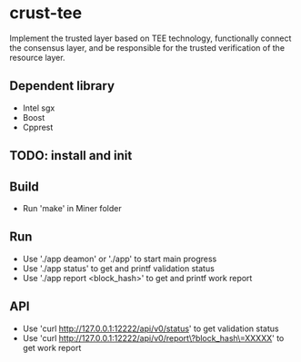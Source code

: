 # crust-tee
Implement the trusted layer based on TEE technology, functionally connect  the consensus layer, and be responsible for the trusted verification of the resource layer.

## Dependent library
- Intel sgx
- Boost
- Cpprest

## TODO: install and init

## Build
- Run 'make' in Miner folder

## Run
- Use './app deamon' or './app' to start main progress
- Use './app status' to get and printf validation status
- Use './app report <block_hash>' to get and printf work report

## API
- Use 'curl http://127.0.0.1:12222/api/v0/status' to get validation status
- Use 'curl http://127.0.0.1:12222/api/v0/report\?block_hash\=XXXXX' to get work report


